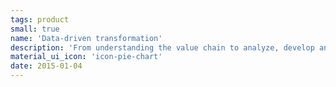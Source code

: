 ```yaml
---
tags: product
small: true
name: 'Data-driven transformation'
description: 'From understanding the value chain to analyze, develop andfollow up, we accompany the company at each stage of its data transformation'
material_ui_icon: 'icon-pie-chart'
date: 2015-01-04
---
```

